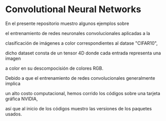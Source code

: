 # Convolutional Neural Networks

En el presente repositorio muestro algunos ejemplos sobre 

el entrenamiento de redes neuronales convolucionales aplicadas a la 

clasificación de imágenes a color correspondientes al datase "CIFAR10",

dicho dataset consta de un tensor 4D donde cada entrada representa una imagen 

a color en su descompocisión de colores RGB.

Debido a que el entrenamiento de redes convolucionales generalmente implica 

un alto costo computacional, hemos corrido los códigos sobre una tarjeta gráfica NVIDIA,

así que al inicio de los códigos muestro las versiones de los paquetes usados.

